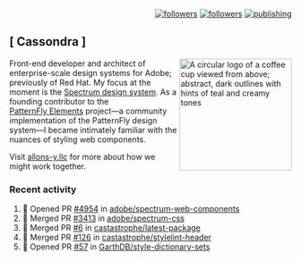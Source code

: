 <p align="right"><a rel="me" href="https://front-end.social/@castastrophe">
    <img alt="followers" title="Follow me on Mastodon" src="https://img.shields.io/mastodon/follow/109297102751309835?domain=https%3A%2F%2Ffront-end.social&label=Follow&logo=mastodon&logoColor=white&style=for-the-badge&labelColor=008080&color=006969"/></a>
  <a href="https://codepen.io/castastrophe/">
    <img alt="followers" title="Follow me on CodePen" src="https://img.shields.io/badge/23-1?color=640464&labelColor=7c007c&style=for-the-badge&logo=codepen&label=Follow"/></a>
<a href="https://castastrophe.medium.com/">
    <img alt="publishing" title="View articles on Medium" src="https://img.shields.io/badge/107-1?color=666&labelColor=444&label=subscribe&logo=medium&logoColor=white&style=for-the-badge"/></a>
</p>

## [&nbsp;Cassondra&nbsp;]

<img align="right" src="https://github-production-user-asset-6210df.s3.amazonaws.com/1840295/253016758-ba468774-1cd3-42c2-8f43-947b5eeb5edf.png" height="200" alt="A circular logo of a coffee cup viewed from above; abstract, dark outlines with hints of teal and creamy tones">

Front-end developer and architect of enterprise-scale design systems for Adobe; previously of Red Hat. My focus at the moment is the [Spectrum design system](https://github.com/adobe/spectrum-css). As a founding contributor to the [PatternFly&nbsp;Elements](https://github.com/patternfly/patternfly-elements) project&mdash;a community implementation of the PatternFly design system&mdash;I became intimately familiar with the nuances of styling web components.

Visit [allons-y.llc](http://allons-y.llc/) for more about how we might work together.

### Recent activity

<!--START_SECTION:activity-->
1. 💪 Opened PR [#4954](https://github.com/adobe/spectrum-web-components/pull/4954) in [adobe/spectrum-web-components](https://github.com/adobe/spectrum-web-components)
2. 🎉 Merged PR [#3413](https://github.com/adobe/spectrum-css/pull/3413) in [adobe/spectrum-css](https://github.com/adobe/spectrum-css)
3. 🎉 Merged PR [#6](https://github.com/castastrophe/latest-package/pull/6) in [castastrophe/latest-package](https://github.com/castastrophe/latest-package)
4. 🎉 Merged PR [#126](https://github.com/castastrophe/stylelint-header/pull/126) in [castastrophe/stylelint-header](https://github.com/castastrophe/stylelint-header)
5. 💪 Opened PR [#57](https://github.com/GarthDB/style-dictionary-sets/pull/57) in [GarthDB/style-dictionary-sets](https://github.com/GarthDB/style-dictionary-sets)
<!--END_SECTION:activity-->
